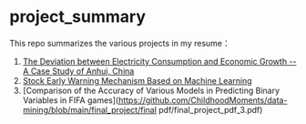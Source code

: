 # project_summary
This repo summarizes the various projects in my resume：

1. [The Deviation between Electricity Consumption and Economic Growth -- A Case Study of Anhui, China](https://github.com/ChildhoodMoments/Deviation-between-GDP-and-Electricity-Usage/blob/main/essay/1024.pdf)
2. [Stock Early Warning Mechanism Based on Machine Learning](https://github.com/Abdulah94/Stock-Market-predictions-Using-Machine-learning)
3. [Comparison of the Accuracy of Various Models in Predicting Binary Variables in FIFA games](https://github.com/ChildhoodMoments/data-mining/blob/main/final_project/final pdf/final_project_pdf_3.pdf)
